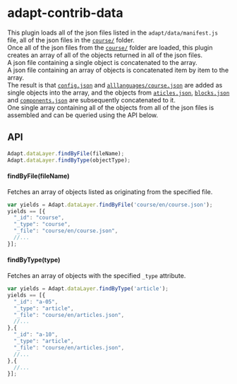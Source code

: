 # adapt-contrib-data

This plugin loads all of the json files listed in the ``adapt/data/manifest.js`` file, all of the json files in the [``course/``](https://github.com/adaptlearning/adapt_framework/tree/prototype4/src/course) folder.  
Once all of the json files from the [``course/``](https://github.com/adaptlearning/adapt_framework/tree/prototype4/src/course) folder are loaded, this plugin creates an array of all of the objects returned in all of the json files.  
A json file containing a single object is concatenated to the array.  
A json file containing an array of objects is concatenated item by item to the array.  
The result is that [``config.json``](https://github.com/adaptlearning/adapt_framework/blob/prototype4/src/course/config.json) and [``alllanguages/course.json``](https://github.com/adaptlearning/adapt_framework/blob/prototype4/src/course/en/course.json) are added as single objects into the array, and the objects from [``aticles.json``](https://github.com/adaptlearning/adapt_framework/blob/prototype4/src/course/en/articles.json), [``blocks.json``](https://github.com/adaptlearning/adapt_framework/blob/prototype4/src/course/en/blocks.json) and [``components.json``](https://github.com/adaptlearning/adapt_framework/blob/prototype4/src/course/en/components.json) are subsequently  concatenated to it.  
One single array containing all of the objects from all of the json files is assembled and can be queried using the API below.  

## API
```js
Adapt.dataLayer.findByFile(fileName);
Adapt.dataLayer.findByType(objectType);
```

#### findByFile(fileName)
Fetches an array of objects listed as originating from the specified file.
```js
var yields = Adapt.dataLayer.findByFile('course/en/course.json');
yields == [{
  "_id": "course",
  "_type": "course",
  "_file": "course/en/course.json",
  //...
}];
```

#### findByType(type)
Fetches an array of objects with the specified ``_type`` attribute.
```js
var yields = Adapt.dataLayer.findByType('article');
yields == [{
  "_id": "a-05",
  "_type": "article",
  "_file": "course/en/articles.json",
  //...
},{
  "_id": "a-10",
  "_type": "article",
  "_file": "course/en/articles.json",
  //...
},{
  //...
}];
```
